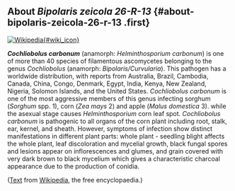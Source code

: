 About *Bipolaris zeicola 26-R-13* {#about-bipolaris-zeicola-26-r-13 .first}
---------------------------------

[![Wikipedia](/img/wikipedia_logo_v2_en.png){#wiki_icon}](https://en.wikipedia.org/wiki/Cochliobolus_carbonum)

***Cochliobolus carbonum*** (anamorph: *Helminthosporium carbonum*) is
one of more than 40 species of filamentous ascomycetes belonging to the
genus *Cochliobolus* (anamorph: *Bipolaris/Curvularia*). This pathogen
has a worldwide distribution, with reports from Australia, Brazil,
Cambodia, Canada, China, Congo, Denmark, Egypt, India, Kenya, New
Zealand, Nigeria, Solomon Islands, and the United States. *Cochliobolus
carbonum* is one of the most aggressive members of this genus infecting
sorghum (*Sorghum* spp. 1), corn (*Zea mays* 2) and apple (*Malus
domestica* 3). while the asexual stage causes *Helminthosporium* corn
leaf spot. *Cochliobolus carbonum* is pathogenic to all organs of the
corn plant including root, stalk, ear, kernel, and sheath. However,
symptoms of infection show distinct manifestations in different plant
parts: whole plant - seedling blight affects the whole plant, leaf
discoloration and mycelial growth, black fungal spores and lesions
appear on inflorescences and glumes, and grain covered with very dark
brown to black mycelium which gives a characteristic charcoal appearance
due to the production of conidia.

([Text](https://en.wikipedia.org/wiki/Cochliobolus_carbonum) from
[Wikipedia](http://en.wikipedia.org/), the free encyclopaedia.)
